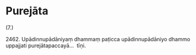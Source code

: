 # Purejāta

(7.)

2462\. Upādinnupādāniyaṃ dhammaṃ paṭicca upādinnupādāniyo dhammo uppajjati purejātapaccayā…  tīṇi.

